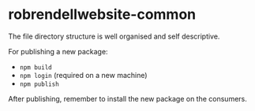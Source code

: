 # robrendellwebsite-common

The file directory structure is well organised and self descriptive.

For publishing a new package:
- `npm build`
- `npm login` (required on a new machine)
- `npm publish`

After publishing, remember to install the new package on the consumers.